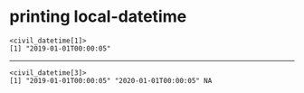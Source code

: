 # printing local-datetime

    <civil_datetime[1]>
    [1] "2019-01-01T00:00:05"

---

    <civil_datetime[3]>
    [1] "2019-01-01T00:00:05" "2020-01-01T00:00:05" NA                   

